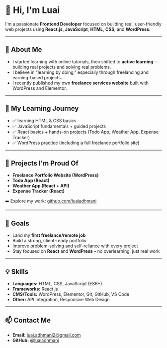
# 👋 Hi, I'm Luai

I'm a passionate **Frontend Developer** focused on building real, user-friendly web projects using **React.js**, **JavaScript**, **HTML**, **CSS**, and **WordPress**.

---

## 🚀 About Me

- I started learning with online tutorials, then shifted to **active learning** — building real projects and solving real problems.
- I believe in "learning by doing," especially through freelancing and earning-based projects.
- I recently published my own **freelance services website** built with WordPress and Elementor.

---

## 🧠 My Learning Journey

- ✅ learning HTML & CSS basics
- ✅ JavaScript fundamentals + guided projects
- ✅ React basics + hands-on projects (Todo App, Weather App, Expense Tracker)
- ✅ WordPress practice (including a full freelance portfolio site)

---

## 🔨 Projects I'm Proud Of

- **Freelance Portfolio Website (WordPress)**
- **Todo App (React)**
- **Weather App (React + API)**
- **Expense Tracker (React)**

➡️ Explore my work: [github.com/luaiadhmani](https://github.com/luaiadhmani)

---

## 🎯 Goals

- Land my **first freelance/remote job**
- Build a strong, client-ready portfolio
- Improve problem-solving and self-reliance with every project
- Stay focused on **React** and **WordPress** – no overlearning, just real work

---

## 💡 Skills

- **Languages:** HTML, CSS, JavaScript (ES6+)
- **Frameworks:** React.js
- **CMS/Tools:** WordPress, Elementor, Git, GitHub, VS Code
- **Other:** API Integration, Responsive Web Design

---

## 📫 Contact Me

- **Email:** luai.adhmani2@gmail.com
- **GitHub:** [@luaiadhmani](https://github.com/luaiadhmani)
